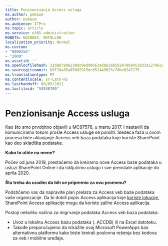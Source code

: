 ```yaml
---
title: Penzionisanje Access usluga
ms.author: pebaum
author: pebaum
ms.audience: ITPro
ms.topic: article
ms.service: o365-administration
ROBOTS: NOINDEX, NOFOLLOW
localization_priority: Normal
ms.custom:
- "9000356"
- "2009"
ms.assetid: ''
ms.openlocfilehash: 32da879de230dc0ed99563ad881ab5b2479b8453933a127961a26d619e108ab9
ms.sourcegitcommit: b5f7da89a650d2915dc652449623c78be6247175
ms.translationtype: MT
ms.contentlocale: sr-Latn-RS
ms.lasthandoff: 08/05/2021
ms.locfileid: "53938709"
---
```

# <a name="access-services-retirement"></a>Penzionisanje Access usluga

Kao što smo prvobitno objavili u MC97576, u martu 2017. i nastavili da komuniciramo tokom prošle Access usluge se poništi. Sledeća faza u ovom procesu biće uklanjanje Access veb baza podataka koje koriste SharePoint kao deo skladišta podataka.

**Kako to utiče na mene?**

Počev od juna 2019, prestaćemo da kreiramo nove Access baze podataka u usluzi SharePoint Online i da isključimo uslugu i sve preostale aplikacije do aprila 2020.

**Šta treba da uradim da bih se pripremio za ovu promenu?**

Podstičemo vas da napravite plan prelaza za Access veb baze podataka vaše organizacije. Da bi dobili popis Access aplikacija koje [koriste lokacije,](https://github.com/SharePoint/PnP-Tools/tree/master/Solutions/SharePoint.AccessApp.Scanner) SharePoint Access aplikacije mogu da koriste zalihe Access aplikacija.

Postoji nekoliko načina za migrvanje podataka Access veb baza podataka:

- Uvoz u lokalnu Access bazu podataka (. ACCDB) ili na Excel datoteku.
- Takođe preporučujemo da istražite ovaj Microsoft PowerApps kao alternativnu platformu kako biste kreirali poslovna rešenja bez kodova za veb i mobilne uređaje.
